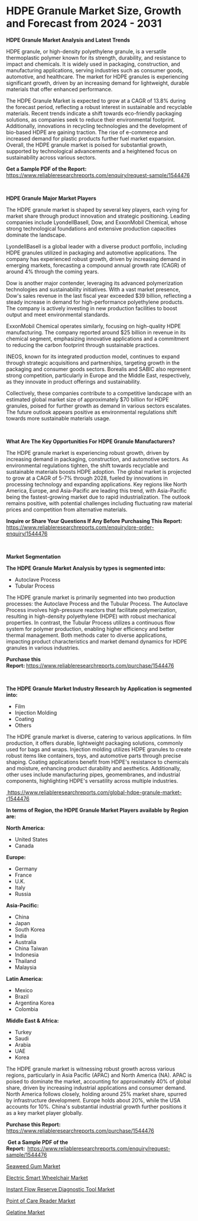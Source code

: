 <p><h1>HDPE Granule Market Size, Growth and Forecast from 2024 - 2031</h1></p><p><strong>HDPE Granule Market Analysis and Latest Trends</strong></p>
<p><p>HDPE granule, or high-density polyethylene granule, is a versatile thermoplastic polymer known for its strength, durability, and resistance to impact and chemicals. It is widely used in packaging, construction, and manufacturing applications, serving industries such as consumer goods, automotive, and healthcare. The market for HDPE granules is experiencing significant growth, driven by an increasing demand for lightweight, durable materials that offer enhanced performance.</p><p>The HDPE Granule Market is expected to grow at a CAGR of 13.8% during the forecast period, reflecting a robust interest in sustainable and recyclable materials. Recent trends indicate a shift towards eco-friendly packaging solutions, as companies seek to reduce their environmental footprint. Additionally, innovations in recycling technologies and the development of bio-based HDPE are gaining traction. The rise of e-commerce and increased demand for plastic products further fuel market expansion. Overall, the HDPE granule market is poised for substantial growth, supported by technological advancements and a heightened focus on sustainability across various sectors.</p></p>
<p><strong>Get a Sample PDF of the Report:&nbsp;</strong> <a href="https://www.reliableresearchreports.com/enquiry/request-sample/1544476?utm_campaign=116&utm_medium=2&utm_source=Github&utm_content=ia&utm_term=08112024&utm_id=hdpe-granule">https://www.reliableresearchreports.com/enquiry/request-sample/1544476</a></p>
<p>&nbsp;</p>
<p><strong>HDPE Granule Major Market Players</strong></p>
<p><p>The HDPE granule market is shaped by several key players, each vying for market share through product innovation and strategic positioning. Leading companies include LyondellBasell, Dow, and ExxonMobil Chemical, whose strong technological foundations and extensive production capacities dominate the landscape.</p><p>LyondellBasell is a global leader with a diverse product portfolio, including HDPE granules utilized in packaging and automotive applications. The company has experienced robust growth, driven by increasing demand in emerging markets, forecasting a compound annual growth rate (CAGR) of around 4% through the coming years.</p><p>Dow is another major contender, leveraging its advanced polymerization technologies and sustainability initiatives. With a vast market presence, Dow's sales revenue in the last fiscal year exceeded $39 billion, reflecting a steady increase in demand for high-performance polyethylene products. The company is actively investing in new production facilities to boost output and meet environmental standards.</p><p>ExxonMobil Chemical operates similarly, focusing on high-quality HDPE manufacturing. The company reported around $25 billion in revenue in its chemical segment, emphasizing innovative applications and a commitment to reducing the carbon footprint through sustainable practices.</p><p>INEOS, known for its integrated production model, continues to expand through strategic acquisitions and partnerships, targeting growth in the packaging and consumer goods sectors. Borealis and SABIC also represent strong competition, particularly in Europe and the Middle East, respectively, as they innovate in product offerings and sustainability.</p><p>Collectively, these companies contribute to a competitive landscape with an estimated global market size of approximately $70 billion for HDPE granules, poised for further growth as demand in various sectors escalates. The future outlook appears positive as environmental regulations shift towards more sustainable materials usage.</p></p>
<p>&nbsp;</p>
<p><strong>What Are The Key Opportunities For HDPE Granule Manufacturers?</strong></p>
<p><p>The HDPE granule market is experiencing robust growth, driven by increasing demand in packaging, construction, and automotive sectors. As environmental regulations tighten, the shift towards recyclable and sustainable materials boosts HDPE adoption. The global market is projected to grow at a CAGR of 5-7% through 2028, fueled by innovations in processing technology and expanding applications. Key regions like North America, Europe, and Asia-Pacific are leading this trend, with Asia-Pacific being the fastest-growing market due to rapid industrialization. The outlook remains positive, with potential challenges including fluctuating raw material prices and competition from alternative materials.</p></p>
<p><strong>Inquire or Share Your Questions If Any Before Purchasing This Report:</strong> <a href="https://www.reliableresearchreports.com/enquiry/pre-order-enquiry/1544476?utm_campaign=116&utm_medium=2&utm_source=Github&utm_content=ia&utm_term=08112024&utm_id=hdpe-granule">https://www.reliableresearchreports.com/enquiry/pre-order-enquiry/1544476</a></p>
<p>&nbsp;</p>
<p><strong>Market Segmentation</strong></p>
<p><strong>The HDPE Granule Market Analysis by types is segmented into:</strong></p>
<p><ul><li>Autoclave Process</li><li>Tubular Process</li></ul></p>
<p><p>The HDPE granule market is primarily segmented into two production processes: the Autoclave Process and the Tubular Process. The Autoclave Process involves high-pressure reactors that facilitate polymerization, resulting in high-density polyethylene (HDPE) with robust mechanical properties. In contrast, the Tubular Process utilizes a continuous flow system for polymer production, enabling higher efficiency and better thermal management. Both methods cater to diverse applications, impacting product characteristics and market demand dynamics for HDPE granules in various industries.</p></p>
<p><strong>Purchase this Report:&nbsp;</strong><a href="https://www.reliableresearchreports.com/purchase/1544476?utm_campaign=116&utm_medium=2&utm_source=Github&utm_content=ia&utm_term=08112024&utm_id=hdpe-granule">https://www.reliableresearchreports.com/purchase/1544476</a></p>
<p>&nbsp;</p>
<p><strong>The HDPE Granule Market Industry Research by Application is segmented into:</strong></p>
<p><ul><li>Film</li><li>Injection Molding</li><li>Coating</li><li>Others</li></ul></p>
<p><p>The HDPE granule market is diverse, catering to various applications. In film production, it offers durable, lightweight packaging solutions, commonly used for bags and wraps. Injection molding utilizes HDPE granules to create robust items like containers, toys, and automotive parts through precise shaping. Coating applications benefit from HDPE's resistance to chemicals and moisture, enhancing product durability and aesthetics. Additionally, other uses include manufacturing pipes, geomembranes, and industrial components, highlighting HDPE's versatility across multiple industries.</p></p>
<p><a href="https://www.reliableresearchreports.com/global-hdpe-granule-market-r1544476?utm_campaign=116&utm_medium=2&utm_source=Github&utm_content=ia&utm_term=08112024&utm_id=hdpe-granule">&nbsp;https://www.reliableresearchreports.com/global-hdpe-granule-market-r1544476</a></p>
<p><strong>In terms of Region, the HDPE Granule Market Players available by Region are:</strong></p>
<p>
    <p> <strong> North America: </strong>
        <ul>
            <li>United States</li>
            <li>Canada</li>
        </ul>
        </p> 
    <p> <strong> Europe: </strong>
        <ul>
            <li>Germany</li>
            <li>France</li>
            <li>U.K.</li>
            <li>Italy</li>
            <li>Russia</li>
        </ul>
        </p> 
    <p> <strong> Asia-Pacific: </strong>
        <ul>
            <li>China</li>
            <li>Japan</li>
            <li>South Korea</li>
            <li>India</li>
            <li>Australia</li>
            <li>China Taiwan</li>
            <li>Indonesia</li>
            <li>Thailand</li>
            <li>Malaysia</li>
        </ul>
        </p> 
    <p> <strong> Latin America: </strong>
        <ul>
            <li>Mexico</li>
            <li>Brazil</li>
            <li>Argentina Korea</li>
            <li>Colombia</li>
        </ul>
        </p> 
    <p> <strong> Middle East & Africa: </strong>
        <ul>
            <li>Turkey</li>
            <li>Saudi</li>
            <li>Arabia</li>
            <li>UAE</li>
            <li>Korea</li>
        </ul>
    </p>
    </p>
<p><p>The HDPE granule market is witnessing robust growth across various regions, particularly in Asia Pacific (APAC) and North America (NA). APAC is poised to dominate the market, accounting for approximately 40% of global share, driven by increasing industrial applications and consumer demand. North America follows closely, holding around 25% market share, spurred by infrastructure development. Europe holds about 20%, while the USA accounts for 10%. China's substantial industrial growth further positions it as a key market player globally.</p></p>
<p><strong>Purchase this Report: </strong><a href="https://www.reliableresearchreports.com/purchase/1544476?utm_campaign=116&utm_medium=2&utm_source=Github&utm_content=ia&utm_term=08112024&utm_id=hdpe-granule">https://www.reliableresearchreports.com/purchase/1544476</a></p>
<p>&nbsp;<strong>Get a Sample PDF of the Report:&nbsp;&nbsp;</strong><a href="https://www.reliableresearchreports.com/enquiry/request-sample/1544476?utm_campaign=116&utm_medium=2&utm_source=Github&utm_content=ia&utm_term=08112024&utm_id=hdpe-granule">https://www.reliableresearchreports.com/enquiry/request-sample/1544476</a></p>
<p><strong></strong></p>
<p><p><a href="https://github.com/cydskenna/Market-Research-Report-List-1/blob/main/seaweed-gum-market.md?utm_campaign=116&utm_medium=2&utm_source=Github&utm_content=ia&utm_term=08112024&utm_id=hdpe-granule">Seaweed Gum Market</a></p><p><a href="https://issuu.com/reportprime-2/docs/electric-smart-wheelchair-market-si_72a881c549d79e?utm_campaign=116&utm_medium=2&utm_source=Github&utm_content=ia&utm_term=08112024&utm_id=hdpe-granule">Electric Smart Wheelchair Market</a></p><p><a href="https://issuu.com/reportprime-2/docs/instant-flow-reserve-diagnostic-too_6a4095a67e4ea1?utm_campaign=116&utm_medium=2&utm_source=Github&utm_content=ia&utm_term=08112024&utm_id=hdpe-granule">Instant Flow Reserve Diagnostic Tool Market</a></p><p><a href="https://issuu.com/reportprime-2/docs/point-of-care-reader-market-size-20_3f8a7defa7eb34?utm_campaign=116&utm_medium=2&utm_source=Github&utm_content=ia&utm_term=08112024&utm_id=hdpe-granule">Point of Care Reader Market</a></p><p><a href="https://github.com/gabrielleq8bung/Market-Research-Report-List-1/blob/main/gelatine-market.md?utm_campaign=116&utm_medium=2&utm_source=Github&utm_content=ia&utm_term=08112024&utm_id=hdpe-granule">Gelatine Market</a></p></p>